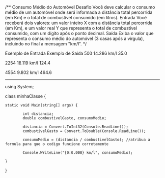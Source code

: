 /**
Consumo Médio do Automóvel
 Desafio
    Você deve calcular o consumo médio de um automóvel onde será informada a 
 distância total percorrida (em Km) e o total de combustível consumido (em litros).
 Entrada
    Você receberá dois valores: um valor inteiro X com a distância total percorrida 
 (em Km), e um valor real Y que representa o total de combustível consumido, com um 
 dígito após o ponto decimal.
 Saída
    Exiba o valor que representa o consumo médio do automóvel (3 casas após a vírgula), 
 incluindo no final a mensagem "km/l".
*/ 

Exemplo de Entrada	Exemplo de Saída
500			14.286 km/l
35.0
	
2254			18.119 km/l
124.4	

4554			9.802 km/l
464.6	


-----------------------------------------------------------
using System; 

class minhaClasse {

    static void Main(string[] args) { 

            int distancia;
            double combustivelGasto, consumoMedio;

            distancia = Convert.ToInt32(Console.ReadLine());
            combustivelGasto = Convert.ToDouble(Console.ReadLine());

            consumoMedio = (distancia / combustivelGasto); //atribua a formula para que o codigo funcione corretamente

            Console.WriteLine("{0:0.000} km/l", consumoMedio);

    }

}